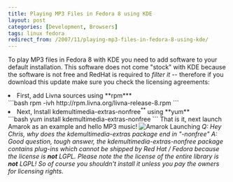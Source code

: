 ```yaml
---
title: Playing MP3 Files in Fedora 8 using KDE
layout: post
categories: [Development, Browsers]
tags: linux fedora
redirect_from: /2007/11/playing-mp3-files-in-fedora-8-using-kde/
---
```


To play MP3 files in Fedora 8 with KDE you need to add software to your default installation.  This software does not come "stock" with KDE because the software is not free and RedHat is required to <em>filter it</em> -- therefore if you download this update make sure you check the licensing agreements&#58;
<li>First&#44; add Livna sources using **rpm***</li>
```bash
rpm -ivh http://rpm.livna.org/livna-release-8.rpm
```

<li>Next&#44; Install kdemultimedia-extras-nonfree<sup>**</sup> using **yum**</li>
```bash
yum install kdemultimedia-extras-nonfree
```
That is it&#44; next launch Amarok as an example and hello MP3 music&#33;
<img src='http://chrisschuld.com/wp-content/uploads/2007/11/screenshot-kde-amarok.png' alt='Amarok Launching' />
<em>Q&#58; Hey Chris, why does the kdemultimedia-extras package end in "-nonfree"
A: Good question, tough answer, the kdemultimedia-extras-nonfree package contains plug-ins which cannot be shipped by Red Hat / Fedora because the license is <strong>not</strong> LGPL.  Please note the the license of the entire library is <strong>not</strong> LGPL!  So of course you shouldn't install it unless you pay the owners for licensing rights.
</em>
